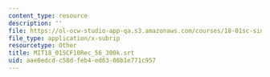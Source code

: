 ```yaml
---
content_type: resource
description: ''
file: https://ol-ocw-studio-app-qa.s3.amazonaws.com/courses/18-01sc-single-variable-calculus-fall-2010/aae0edcdc58dfeb4ed6308b1e771c957_MIT18_01SCF10Rec_56_300k.srt
file_type: application/x-subrip
resourcetype: Other
title: MIT18_01SCF10Rec_56_300k.srt
uid: aae0edcd-c58d-feb4-ed63-08b1e771c957
---
```

